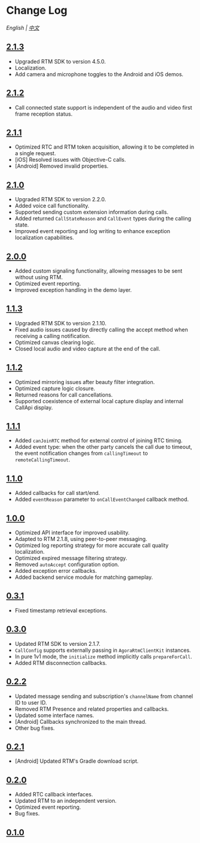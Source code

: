 # Change Log

*English | [中文](CHANGELOG.zh.md)* 

## [2.1.3](https://github.com/AgoraIO-Community/CallAPI/releases/tag/2.1.3)

- Upgraded RTM SDK to version 4.5.0.
- Localization.
- Add camera and microphone toggles to the Android and iOS demos.

## [2.1.2](https://github.com/AgoraIO-Community/CallAPI/releases/tag/2.1.2)

- Call connected state support is independent of the audio and video first frame reception status.

## [2.1.1](https://github.com/AgoraIO-Community/CallAPI/releases/tag/2.1.1)

- Optimized RTC and RTM token acquisition, allowing it to be completed in a single request.
- [iOS] Resolved issues with Objective-C calls.
- [Android] Removed invalid properties.

## [2.1.0](https://github.com/AgoraIO-Community/CallAPI/releases/tag/2.1.0)

- Upgraded RTM SDK to version 2.2.0.
- Added voice call functionality.
- Supported sending custom extension information during calls.
- Added returned `CallStateReason` and `CallEvent` types during the calling state.
- Improved event reporting and log writing to enhance exception localization capabilities.

## [2.0.0](https://github.com/AgoraIO-Community/CallAPI/releases/tag/2.0.0)

- Added custom signaling functionality, allowing messages to be sent without using RTM.
- Optimized event reporting.
- Improved exception handling in the demo layer.

## [1.1.3](https://github.com/AgoraIO-Community/CallAPI/releases/tag/1.1.3)

- Upgraded RTM SDK to version 2.1.10.
- Fixed audio issues caused by directly calling the accept method when receiving a calling notification.
- Optimized canvas clearing logic.
- Closed local audio and video capture at the end of the call.

## [1.1.2](https://github.com/AgoraIO-Community/CallAPI/releases/tag/1.1.2)

- Optimized mirroring issues after beauty filter integration.
- Optimized capture logic closure.
- Returned reasons for call cancellations.
- Supported coexistence of external local capture display and internal CallApi display.

## [1.1.1](https://github.com/AgoraIO-Community/CallAPI/releases/tag/1.1.1)

- Added `canJoinRTC` method for external control of joining RTC timing.
- Added event type: when the other party cancels the call due to timeout, the event notification changes from `callingTimeout` to `remoteCallingTimeout`.

## [1.1.0](https://github.com/AgoraIO-Community/CallAPI/releases/tag/1.1.0)

- Added callbacks for call start/end.
- Added `eventReason` parameter to `onCallEventChanged` callback method.

## [1.0.0](https://github.com/AgoraIO-Community/CallAPI/releases/tag/1.0.0)

- Optimized API interface for improved usability.
- Adapted to RTM 2.1.8, using peer-to-peer messaging.
- Optimized log reporting strategy for more accurate call quality localization.
- Optimized expired message filtering strategy.
- Removed `autoAccept` configuration option.
- Added exception error callbacks.
- Added backend service module for matching gameplay.

## [0.3.1](https://github.com/AgoraIO-Community/CallAPI/releases/tag/0.3.1)

- Fixed timestamp retrieval exceptions.

## [0.3.0](https://github.com/AgoraIO-Community/CallAPI/releases/tag/0.3.0)

- Updated RTM SDK to version 2.1.7.
- `CallConfig` supports externally passing in `AgoraRtmClientKit` instances.
- In pure 1v1 mode, the `initialize` method implicitly calls `prepareForCall`.
- Added RTM disconnection callbacks.

## [0.2.2](https://github.com/AgoraIO-Community/CallAPI/releases/tag/0.2.2)

- Updated message sending and subscription's `channelName` from channel ID to user ID.
- Removed RTM Presence and related properties and callbacks.
- Updated some interface names.
- [Android] Callbacks synchronized to the main thread.
- Other bug fixes.

## [0.2.1](https://github.com/AgoraIO-Community/CallAPI/releases/tag/0.2.1)

- [Android] Updated RTM's Gradle download script.

## [0.2.0](https://github.com/AgoraIO-Community/CallAPI/releases/tag/0.2.0)

- Added RTC callback interfaces.
- Updated RTM to an independent version.
- Optimized event reporting.
- Bug fixes.

## [0.1.0](https://github.com/AgoraIO-Community/CallAPI/releases/tag/0.1.0)

